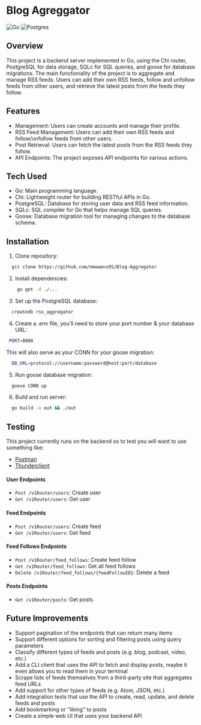 # Blog Agreggator

![Go](https://img.shields.io/badge/go-%2300ADD8.svg?style=plastic&logo=go&logoColor=white) ![Postgres](https://img.shields.io/badge/postgres-%23316192.svg?style=plastic&logo=postgresql&logoColor=white)

## Overview
This project is a backend server implemented in Go, using the Chi router, PostgreSQL for data storage, SQLc for SQL queries, and goose for database migrations. The main functionality of the project is to aggregate and manage RSS feeds. Users can add their own RSS feeds, follow and unfollow feeds from other users, and retrieve the latest posts from the feeds they follow.

## Features
- Management: Users can create accounts and manage their profile.
- RSS Feed Management: Users can add their own RSS feeds and follow/unfollow feeds from other users.
- Post Retrieval: Users can fetch the latest posts from the RSS feeds they follow.
- API Endpoints: The project exposes API endpoints for various actions.

## Tech Used
- Go: Main programming language.
- Chi: Lightweight router for building RESTful APIs in Go.
- PostgreSQL: Database for storing user data and RSS feed information.
- SQLc: SQL compiler for Go that helps manage SQL queries.
- Goose: Database migration tool for managing changes to the database schema.

## Installation
 
1. Clone repository:
```bash
  git clone https://github.com/nmowens95/Blog-Aggregator
```
2. Install dependencies:
```bash
    go get -d ./...
```
3. Set up the PostgreSQL database:
```bash
  createdb rss_aggregator
```
4. Create a .env file, you'll need to store your port number & your database URL:
```bash
 PORT=8000
```
This will also serve as your CONN for your goose migration:
```bash
  DB_URL=protocol://username:password@host:port/database
```
5. Run goose database migration:
```bash
  goose CONN up
```
6. Build and run server:
```bash
  go build -o out && ./out
```
## Testing
This project currently runs on the backend so to test you will want to use something like:
- [Postman](https://www.postman.com/)
- [Thunderclient](https://www.thunderclient.com/)

#### User Endpoints
- `Post /v1Router/users`: Create user
- `Get /v1Router/users`: Get user

#### Feed Endpoints
- `Post /v1Router/users`: Create feed
- `Get /v1Router/users`: Get feed

#### Feed Follows Endpoints
- `Post /v1Router/feed_follows`: Create feed follow
- `Get /v1Router/feed_follows`: Get all feed follows
- `Delete /v1Router/feed_follows/{feedFollowID}`: Delete a feed

#### Posts Endpoints
- `Get /v1Router/posts`: Get posts
    
## Future Improvements
- Support pagination of the endpoints that can return many items
- Support different options for sorting and filtering posts using query parameters
- Classify different types of feeds and posts (e.g. blog, podcast, video, etc.)
- Add a CLI client that uses the API to fetch and display posts, maybe it even allows you to read them in your terminal
- Scrape lists of feeds themselves from a third-party site that aggregates feed URLs
- Add support for other types of feeds (e.g. Atom, JSON, etc.)
- Add integration tests that use the API to create, read, update, and delete feeds and posts
- Add bookmarking or "liking" to posts
- Create a simple web UI that uses your backend API
